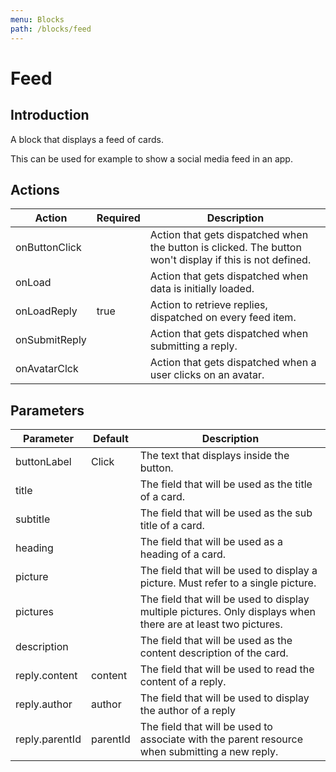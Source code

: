 ```yaml
---
menu: Blocks
path: /blocks/feed
---
```


# Feed

## Introduction

A block that displays a feed of cards.

This can be used for example to show a social media feed in an app.

## Actions

| Action        | Required | Description                                                                                              |
| ------------- | -------- | -------------------------------------------------------------------------------------------------------- |
| onButtonClick |          | Action that gets dispatched when the button is clicked. The button won't display if this is not defined. |
| onLoad        |          | Action that gets dispatched when data is initially loaded.                                               |
| onLoadReply   | true     | Action to retrieve replies, dispatched on every feed item.                                               |
| onSubmitReply |          | Action that gets dispatched when submitting a reply.                                                     |
| onAvatarClck  |          | Action that gets dispatched when a user clicks on an avatar.                                             |

## Parameters

| Parameter      | Default  | Description                                                                                                   |
| -------------- | -------- | ------------------------------------------------------------------------------------------------------------- |
| buttonLabel    | Click    | The text that displays inside the button.                                                                     |
| title          |          | The field that will be used as the title of a card.                                                           |
| subtitle       |          | The field that will be used as the sub title of a card.                                                       |
| heading        |          | The field that will be used as a heading of a card.                                                           |
| picture        |          | The field that will be used to display a picture. Must refer to a single picture.                             |
| pictures       |          | The field that will be used to display multiple pictures. Only displays when there are at least two pictures. |
| description    |          | The field that will be used as the content description of the card.                                           |
| reply.content  | content  | The field that will be used to read the content of a reply.                                                   |
| reply.author   | author   | The field that will be used to display the author of a reply                                                  |
| reply.parentId | parentId | The field that will be used to associate with the parent resource when submitting a new reply.                |
